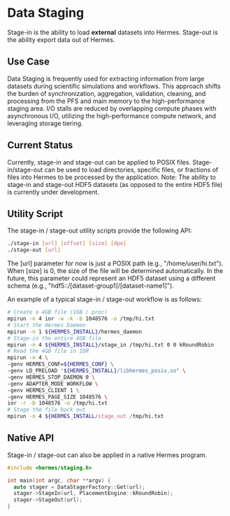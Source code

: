 # Data Staging

Stage-in is the ability to load **external** datasets into Hermes.
Stage-out is the ability export data out of Hermes.

## Use Case

Data Staging is frequently used for extracting information from large datasets during scientific simulations and workflows.
This approach shifts the burden of synchronization, aggregation, validation, cleaning, and processing from the PFS and main memory to the high-performance staging area. I/O stalls are reduced by overlapping compute phases with asynchronous I/O, utilizing the high-performance compute network, and leveraging storage tiering.

## Current Status

Currently, stage-in and stage-out can be applied to POSIX files. Stage-in/stage-out can be used to load directories, specific files, or fractions of files into Hermes to be processed by the application.
Note: The ability to stage-in and stage-out HDF5 datasets (as opposed to the entire HDF5 file) is currently under development.

## Utility Script

The stage-in / stage-out utility scripts provide the following API:

```bash
./stage-in [url] [offset] [size] [dpe]
./stage-out [url]
```

The [url] parameter for now is just a POSIX path (e.g., "/home/user/hi.txt"). When [size] is 0, the size of the file will be determined automatically. In the future, this parameter could represent an HDF5 dataset using a different schema (e.g., "hdf5::/[dataset-group1]/[dataset-name1]").

An example of a typical stage-in / stage-out workflow is as follows:

```bash
# Create a 4GB file (1GB / proc)
mpirun -n 4 ior -w -k -b 1048576 -o /tmp/hi.txt
# Start the Hermes Daemon
mpirun -n 1 ${HERMES_INSTALL}/hermes_daemon
# Stage-in the entire 4GB file
mpirun -n 4 ${HERMES_INSTALL}/stage_in /tmp/hi.txt 0 0 kRoundRobin
# Read the 4GB file in IOR
mpirun -n 4 \
-genv HERMES_CONF=${HERMES_CONF} \
-genv LD_PRELOAD "${HERMES_INSTALL}/libhermes_posix.so" \
-genv HERMES_STOP_DAEMON 0 \
-genv ADAPTER_MODE WORKFLOW \
-genv HERMES_CLIENT 1 \
-genv HERMES_PAGE_SIZE 1048576 \
ior -r -b 1048576 -o /tmp/hi.txt
# Stage the file back out
mpirun -n 4 ${HERMES_INSTALL/stage_out /tmp/hi.txt
```

## Native API

Stage-in / stage-out can also be applied in a native Hermes program.

```cpp
#include <hermes/staging.h>

int main(int argc, char **argv) {
  auto stager = DataStagerFactory::Get(url);
  stager->StageIn(url, PlacementEngine::kRoundRobin);
  stager->StageOut(url);
}
```
